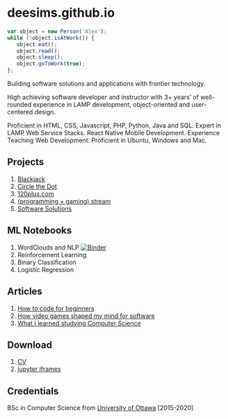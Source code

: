 # deesims.github.io

```javascript
var object = new Person('Alex');
while (!object.isAtWork()) {
   object.eat();
   object.read();
   object.sleep();
   object.goToWork(true);
};
```

Building software solutions and applications with frontier technology.

High achieving software developer and instructor with 3+ years’ of well-rounded experience in LAMP development, object-oriented and user-centered design.

Proficient in HTML, CSS, Javascript, PHP, Python, Java and SQL. Expert in LAMP Web Service Stacks. React Native Mobile Development. Experience Teaching Web Development. Proficient in Ubuntu, Windows and Mac.

## Projects

1. [Blackjack](https://github.com/deesims/blackjack-in-python)
2. [Circle the Dot](https://github.com/deesims/circle_dot)
4. [120plus.com](https://120plus.com)
5. [(programming + gaming) stream](https://twitch.com/devquake)
6. [Software Solutions](https://hlovyak.com)

## ML Notebooks

1. WordClouds and NLP [![Binder](https://mybinder.org/badge_logo.svg)](https://mybinder.org/v2/gist/deesims/5c4a1e5b2cbbb2fc60ce1c94fdb0917e/HEAD?filepath=nlp.ipynb)
2. Reinforcement Learning
3. Binary Classification
4. Logistic Regression 

## Articles 

1. [How to code for beginners](https://deesims.github.io/blog/2020/08/20/howtocode.html)
2. [How video games shaped my mind for software](https://deesims.github.io/blog/2020/11/15/video-games.html)
3. [What I learned studying Computer Science](https://deesims.github.io/blog/2020/11/14/computer-science.html)

## Download

1. [CV](https://drive.google.com/file/d/1j5R2gzEpswfFiFpGDJkoMms_2eH8cD2n/view?usp=sharing)
2. [jupyter iframes](https://deesims.github.io/iframes/nlp.html)

## Credentials

BSc in Computer Science from [University of Ottawa](https://www.uottawa.ca/en) [2015-2020]
